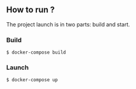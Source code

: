 ## How to run ?

The project launch is in two parts: build and start.

### Build

```
$ docker-compose build
```

### Launch

```
$ docker-compose up
```



